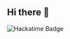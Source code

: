 ## Hi there 👋

<!--
**XuhanYang888/XuhanYang888** is a ✨ _special_ ✨ repository because its `README.md` (this file) appears on your GitHub profile.

Here are some ideas to get you started:

- 🔭 I’m currently working on ...
- 🌱 I’m currently learning ...
- 👯 I’m looking to collaborate on ...
- 🤔 I’m looking for help with ...
- 💬 Ask me about ...
- 📫 How to reach me: ...
- 😄 Pronouns: ...
- ⚡ Fun fact: ...
-->
![Hackatime Badge](https://github-readme-stats.hackclub.dev/api/wakatime?username=8487&api_domain=hackatime.hackclub.com&theme=dark&custom_title=Hackatime+Stats&layout=compact&cache_seconds=0&langs_count=8)
